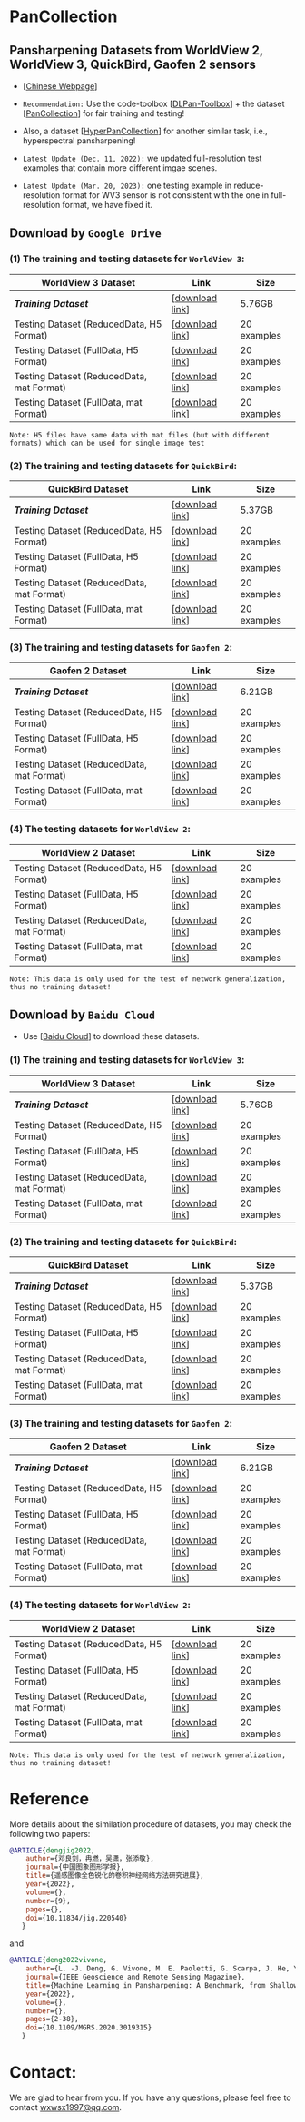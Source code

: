 # PanCollection

##  Pansharpening Datasets from WorldView 2,  WorldView 3,  QuickBird,  Gaofen 2 sensors 

* [[Chinese Webpage](https://liangjiandeng.github.io/PanCollection.html)]

* ``Recommendation:`` Use the code-toolbox [[DLPan-Toolbox](https://github.com/liangjiandeng/DLPan-Toolbox)] + the dataset [[PanCollection](https://github.com/liangjiandeng/PanCollection)] for fair training and testing!

* Also, a dataset [[HyperPanCollection](https://github.com/liangjiandeng/HyperPanCollection)] for another similar task, i.e., hyperspectral pansharpening!

* ``Latest Update (Dec. 11, 2022):`` we updated full-resolution test examples that contain more different imgae scenes.

* ``Latest Update (Mar. 20, 2023):`` one testing example in reduce-resolution format for WV3 sensor is not consistent with the one in full-resolution format, we have fixed it.

## Download by ``Google Drive``

### (1)  The training and testing datasets for ``WorldView 3``:

  | **WorldView 3** Dataset                   | Link                                            | Size |
  | ----------------------------------------- | ----------------------------------------------- | -------- |
  | ***Training Dataset***                    | [[download link](https://drive.google.com/drive/folders/1CHs49xius3zH3PIrAxAkbNfKEy82_fMb?usp=sharing)]  | 5.76GB|
  | Testing Dataset (ReducedData, H5 Format)  |  [[download link](https://drive.google.com/drive/folders/1EYjaAxTheNPvukvifKXMq8m_dJ-8qz8G?usp=sharing)]  | 20 examples     |
  | Testing Dataset (FullData, H5 Format)     |  [[download link](https://drive.google.com/drive/folders/1x3b3ERBXKGXncTRL3gKcidV5BBdG2QjC?usp=sharing)]  | 20 examples     |
  | Testing Dataset (ReducedData, mat Format) |  [[download link](https://drive.google.com/drive/folders/1bhSQ5qDmwnQGkibQAt_M6ZBoF8_7YZ2n?usp=sharing)]  | 20 examples     |
  | Testing Dataset (FullData, mat Format)    |  [[download link](https://drive.google.com/drive/folders/16pGIqvwWfyQVvkk3s1xrwLpavqQd0Bv7?usp=sharing)]  | 20 examples     |
  
  ``Note: H5 files have same data with mat files (but with different formats) which can be used for single image test``
  
  
 ### (2)  The training and testing datasets for ``QuickBird``:

  | **QuickBird** Dataset                   | Link                                            | Size |
  | ----------------------------------------- | ----------------------------------------------- | -------- |
  | ***Training Dataset***                    | [[download link](https://drive.google.com/drive/folders/1Gbk0oaXepD4tuIZIr0PMro4uJ8xUP9vG?usp=sharing)]  | 5.37GB|
  | Testing Dataset (ReducedData, H5 Format)  |  [[download link](https://drive.google.com/drive/folders/1g4kB3Yxmn6Y8_OCqE1Mra1GoUKCmHOUm?usp=sharing)]  | 20 examples     |
  | Testing Dataset (FullData, H5 Format)     |  [[download link](https://drive.google.com/drive/folders/1E55TDuIRZlncPbzLSk1RIlYuO03vK2os?usp=sharing)]  | 20 examples     |
  | Testing Dataset (ReducedData, mat Format) |  [[download link](https://drive.google.com/drive/folders/1HQJZfms9V0mduQulouuf_46bs9daQnkp?usp=sharing)]  | 20 examples     |
  | Testing Dataset (FullData, mat Format)    |  [[download link](https://drive.google.com/drive/folders/1bTmEpPksnQjcyjKHJ-nORQwJkIqazml1?usp=sharing)]  | 20 examples     |
  

 ### (3)  The training and testing datasets for ``Gaofen 2``:

  | **Gaofen 2** Dataset                   | Link                                            | Size |
  | ----------------------------------------- | ----------------------------------------------- | -------- |
  | ***Training Dataset***                    | [[download link](https://drive.google.com/drive/folders/1gNV7BlGy06ee0BqgxBfFMNnfzGrPTA9K?usp=sharing)]  | 6.21GB|
  | Testing Dataset (ReducedData, H5 Format)  |  [[download link](https://drive.google.com/drive/folders/1g4f2NElV7By2gWhCavrDaglzCxiDT6CP?usp=sharing)]  | 20 examples     |
  | Testing Dataset (FullData, H5 Format)     |  [[download link](https://drive.google.com/drive/folders/17ZI94qlPXhsKE3iw94RHcSNPSeRNv3_L?usp=sharing)]  | 20 examples     |
  | Testing Dataset (ReducedData, mat Format) |  [[download link](https://drive.google.com/drive/folders/1y7S7qPF07k7pRudyi9KSuAPAXk2wiz1O?usp=sharing)]  | 20 examples     |
  | Testing Dataset (FullData, mat Format)    |  [[download link](https://drive.google.com/drive/folders/1GMePYYHhQARDOGfeTv6cHqfxCck4XU5U?usp=sharing)]  | 20 examples     |
  
  
 ### (4)  The testing datasets for ``WorldView 2``:

  | **WorldView 2** Dataset                   | Link                                            | Size |
  | ----------------------------------------- | ----------------------------------------------- | -------- |
  | Testing Dataset (ReducedData, H5 Format)  | [[download link](https://drive.google.com/drive/folders/1bpx99ewDRhe8jgAnr4XUMxvb2PqMxKk4?usp=sharing)]  | 20 examples     |
  | Testing Dataset (FullData, H5 Format)     | [[download link](https://drive.google.com/drive/folders/1uIYVnceftT3KjM_WRLwMpy0IOgpNmMIv?usp=sharing)]   | 20 examples     |
  | Testing Dataset (ReducedData, mat Format) | [[download link](https://drive.google.com/drive/folders/1NZ1LJKIAZpOU7CnKbJxAxz0SOLOF6OWT?usp=sharing)]  | 20 examples     |
  | Testing Dataset (FullData, mat Format)    | [[download link](https://drive.google.com/drive/folders/1wDBTv8ZBDEkcN1rDuPOwTqTE3rwmtsAd?usp=sharing)]  | 20 examples     |  

``Note: This data is only used for the test of network generalization, thus no training dataset!``
  
  
  
## Download by ``Baidu Cloud``

* Use [[Baidu Cloud](https://pan.baidu.com/pcloud/home)] to download these datasets.

### (1)  The training and testing datasets for ``WorldView 3``:

  | **WorldView 3** Dataset                   | Link                                            | Size |
  | ----------------------------------------- | ----------------------------------------------- | -------- |
  | ***Training Dataset***                    |  [[download link](https://pan.baidu.com/s/18IlBDl4Xq7BdSn6XXYNoJg?pwd=1234#list/path=%2F)]  | 5.76GB     |
  | Testing Dataset (ReducedData, H5 Format)  |  [[download link](https://pan.baidu.com/s/1vh3ZxAovRRw_j10MBR_Pmg?pwd=1234#list/path=%2F)]  | 20 examples     |
  | Testing Dataset (FullData, H5 Format)     |  [[download link](https://pan.baidu.com/s/1AaSSMtk0AnlK_qBS8te8pA?pwd=1234#list/path=%2F)]  | 20 examples     |
  | Testing Dataset (ReducedData, mat Format) |  [[download link](https://pan.baidu.com/s/1XPYab7B_8wLSIKeN3Phj5w?pwd=1234#list/path=%2F)]  | 20 examples     |
  | Testing Dataset (FullData, mat Format)    |  [[download link](https://pan.baidu.com/s/1isoPLZ_Wnkrubnb38sa4Qg?pwd=1234#list/path=%2F)]  | 20 examples     |

### (2)  The training and testing datasets for ``QuickBird``:

  | **QuickBird** Dataset                   | Link                                            | Size |
  | ----------------------------------------- | ----------------------------------------------- | -------- |
  | ***Training Dataset***                    | [[download link](https://pan.baidu.com/s/1lWmRpTZoMpwlyFZ5UjSzRg?pwd=1234#list/path=%2F)]  | 5.37GB     |
  | Testing Dataset (ReducedData, H5 Format)  | [[download link](https://pan.baidu.com/s/1OHUTvuyQJ-QTbl_kuAhxNA?pwd=1234#list/path=%2F)]  | 20 examples     |
  | Testing Dataset (FullData, H5 Format)     | [[download link](https://pan.baidu.com/s/1IROZUFI3uh1uZz8IYV0cGw?pwd=1234#list/path=%2F)]  | 20 examples     |
  | Testing Dataset (ReducedData, mat Format) | [[download link](https://pan.baidu.com/s/1dAQddkjxqrmTnLweDhjnXg?pwd=1234#list/path=%2F)]  | 20 examples     |
  | Testing Dataset (FullData, mat Format)    | [[download link](https://pan.baidu.com/s/1EI-iH08_7g8cgeiJ6mZdIQ?pwd=1234#list/path=%2F)]  | 20 examples     |

 ### (3)  The training and testing datasets for ``Gaofen 2``:

  | **Gaofen 2** Dataset                   | Link                                            | Size |
  | ----------------------------------------- | ----------------------------------------------- | -------- |
  | ***Training Dataset***                    | [[download link](https://pan.baidu.com/s/1d70Ld7q2xDnvn4MqP1rtVA?pwd=1234#list/path=%2F)]  | 6.21GB     |
  | Testing Dataset (ReducedData, H5 Format)  | [[download link](https://pan.baidu.com/s/17NauhNaYgTeOiScrqceLIg?pwd=1234#list/path=%2F)]  | 20 examples     |
  | Testing Dataset (FullData, H5 Format)     | [[download link](https://pan.baidu.com/s/1sAVmBROQMUvKCqZuL5xJNw?pwd=1234#list/path=%2F)]  | 20 examples     |
  | Testing Dataset (ReducedData, mat Format) | [[download link](https://pan.baidu.com/s/1riP96z0o4PchH5VJxnESMQ?pwd=1234#list/path=%2F)]  | 20 examples     |
  | Testing Dataset (FullData, mat Format)    | [[download link](https://pan.baidu.com/s/1vzdNHSsKMZ2nFEiKO3swIQ?pwd=1234#list/path=%2F)]  | 20 examples     |
  
 ### (4)  The testing datasets for ``WorldView 2``:

  | **WorldView 2** Dataset                   | Link                                            | Size |
  | ----------------------------------------- | ----------------------------------------------- | -------- |
  | Testing Dataset (ReducedData, H5 Format)  | [[download link](https://pan.baidu.com/s/1K5R0BW7QsoeHZwG65Q50fg?pwd=1234#list/path=%2F)]  | 20 examples     |
  | Testing Dataset (FullData, H5 Format)     | [[download link](https://pan.baidu.com/s/1-LvVyUtsvOa1pxoOI_jD5w?pwd=1234#list/path=%2F)]   | 20 examples     |
  | Testing Dataset (ReducedData, mat Format) | [[download link](https://pan.baidu.com/s/1MP2wHS36ldi40B3ECzfA8A?pwd=1234#list/path=%2F)]  | 20 examples     |
  | Testing Dataset (FullData, mat Format)    | [[download link](https://pan.baidu.com/s/13kSG3rV5ZwqbcFlWq0Dvfw?pwd=1234#list/path=%2F)]  | 20 examples     |  

``Note: This data is only used for the test of network generalization, thus no training dataset!``

# Reference

More details about the similation procedure of datasets, you may check the following two papers:

```bibtex
@ARTICLE{dengjig2022,
	author={邓良剑，冉燃，吴潇，张添敬},
	journal={中国图象图形学报},
	title={遥感图像全色锐化的卷积神经网络方法研究进展},
 	year={2022},
  	volume={},
  	number={9},
  	pages={},
  	doi={10.11834/jig.220540}
   }
```
and

```bibtex
@ARTICLE{deng2022vivone,
	author={L. -J. Deng, G. Vivone, M. E. Paoletti, G. Scarpa, J. He, Y. Zhang, J. Chanussot, and A. Plaza},
	journal={IEEE Geoscience and Remote Sensing Magazine}, 
	title={Machine Learning in Pansharpening: A Benchmark, from Shallow to Deep Networks}, 
	year={2022},
	volume={},
	number={},
	pages={2-38},
	doi={10.1109/MGRS.2020.3019315}
   }
```




# Contact:

We are glad to hear from you. If you have any questions, please feel free to contact wxwsx1997@qq.com.









